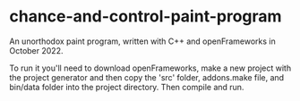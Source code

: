 # chance-and-control-paint-program
An unorthodox paint program, written with C++ and openFrameworks in October 2022.

To run it you'll need to download openFrameworks, make a new project with the project generator and then copy the 'src' folder, addons.make file, and bin/data folder into the project directory. Then compile and run.
